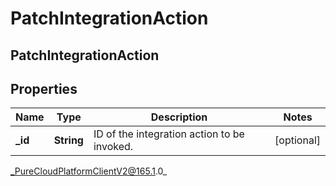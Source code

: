 # PatchIntegrationAction

## PatchIntegrationAction

## Properties

|Name | Type | Description | Notes|
|------------ | ------------- | ------------- | -------------|
| **_id** | **String** | ID of the integration action to be invoked. | [optional] |



_PureCloudPlatformClientV2@165.1.0_
